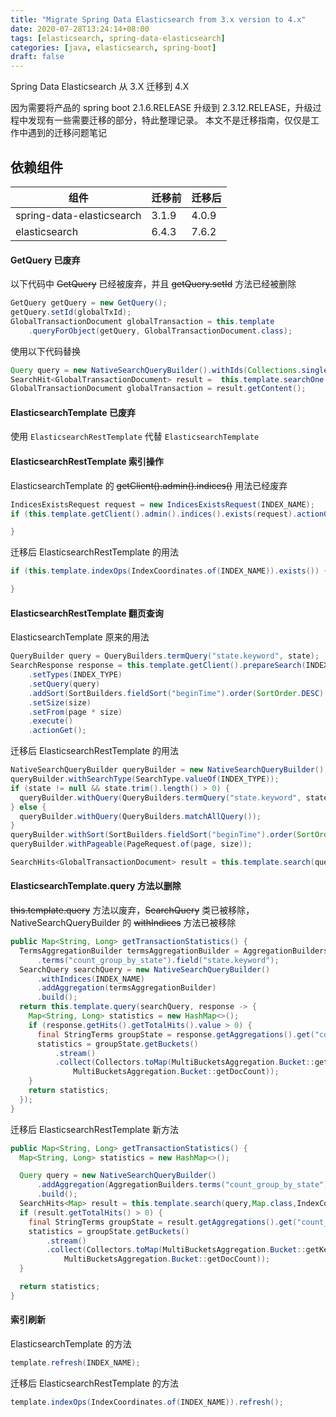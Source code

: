 ```yaml
---
title: "Migrate Spring Data Elasticsearch from 3.x version to 4.x"
date: 2020-07-28T13:24:14+08:00
tags: [elasticsearch, spring-data-elasticsearch]
categories: [java, elasticsearch, spring-boot]
draft: false
---
```


Spring Data Elasticsearch 从 3.X 迁移到 4.X

因为需要将产品的 spring boot 2.1.6.RELEASE 升级到 2.3.12.RELEASE，升级过程中发现有一些需要迁移的部分，特此整理记录。
本文不是迁移指南，仅仅是工作中遇到的迁移问题笔记

## 依赖组件

| 组件 | 迁移前 | 迁移后 |
| ---- | ---- | ---- |
| spring-data-elasticsearch | 3.1.9 | 4.0.9 |
| elasticsearch | 6.4.3 | 7.6.2 |

#### GetQuery 已废弃

以下代码中 ~~GetQuery~~ 已经被废弃，并且 ~~getQuery.setId~~ 方法已经被删除

```java
GetQuery getQuery = new GetQuery();
getQuery.setId(globalTxId);
GlobalTransactionDocument globalTransaction = this.template
    .queryForObject(getQuery, GlobalTransactionDocument.class);
```   

使用以下代码替换

```java
Query query = new NativeSearchQueryBuilder().withIds(Collections.singletonList(globalTxId)).build();
SearchHit<GlobalTransactionDocument> result =  this.template.searchOne(query, GlobalTransactionDocument.class);
GlobalTransactionDocument globalTransaction = result.getContent();
```

#### ElasticsearchTemplate 已废弃

使用 `ElasticsearchRestTemplate` 代替 `ElasticsearchTemplate`

#### ElasticsearchRestTemplate 索引操作

ElasticsearchTemplate 的 ~~getClient().admin().indices()~~ 用法已经废弃

```java
IndicesExistsRequest request = new IndicesExistsRequest(INDEX_NAME);
if (this.template.getClient().admin().indices().exists(request).actionGet().isExists()) {

}
```

迁移后 ElasticsearchRestTemplate 的用法

```java
if (this.template.indexOps(IndexCoordinates.of(INDEX_NAME)).exists()) {

}
```

#### ElasticsearchRestTemplate 翻页查询

ElasticsearchTemplate 原来的用法

```java
QueryBuilder query = QueryBuilders.termQuery("state.keyword", state);
SearchResponse response = this.template.getClient().prepareSearch(INDEX_NAME)
    .setTypes(INDEX_TYPE)
    .setQuery(query)
    .addSort(SortBuilders.fieldSort("beginTime").order(SortOrder.DESC).unmappedType("date"))
    .setSize(size)
    .setFrom(page * size)
    .execute()
    .actionGet();
```    

迁移后 ElasticsearchRestTemplate 的用法

```java
NativeSearchQueryBuilder queryBuilder = new NativeSearchQueryBuilder();
queryBuilder.withSearchType(SearchType.valueOf(INDEX_TYPE));
if (state != null && state.trim().length() > 0) {
  queryBuilder.withQuery(QueryBuilders.termQuery("state.keyword", state));
} else {
  queryBuilder.withQuery(QueryBuilders.matchAllQuery());
}
queryBuilder.withSort(SortBuilders.fieldSort("beginTime").order(SortOrder.DESC).unmappedType("date"));
queryBuilder.withPageable(PageRequest.of(page, size));

SearchHits<GlobalTransactionDocument> result = this.template.search(queryBuilder.build(), GlobalTransactionDocument.class);
```

#### ElasticsearchTemplate.query 方法以删除

~~this.template.query~~ 方法以废弃，~~SearchQuery~~ 类已被移除，NativeSearchQueryBuilder 的 ~~withIndices~~ 方法已被移除

```java
public Map<String, Long> getTransactionStatistics() {
  TermsAggregationBuilder termsAggregationBuilder = AggregationBuilders
      .terms("count_group_by_state").field("state.keyword");
  SearchQuery searchQuery = new NativeSearchQueryBuilder()
      .withIndices(INDEX_NAME)
      .addAggregation(termsAggregationBuilder)
      .build();
  return this.template.query(searchQuery, response -> {
    Map<String, Long> statistics = new HashMap<>();
    if (response.getHits().getTotalHits().value > 0) {
      final StringTerms groupState = response.getAggregations().get("count_group_by_state");
      statistics = groupState.getBuckets()
          .stream()
          .collect(Collectors.toMap(MultiBucketsAggregation.Bucket::getKeyAsString,
              MultiBucketsAggregation.Bucket::getDocCount));
    }
    return statistics;
  });
}
```

迁移后 ElasticsearchRestTemplate 新方法

```java
public Map<String, Long> getTransactionStatistics() {
  Map<String, Long> statistics = new HashMap<>();

  Query query = new NativeSearchQueryBuilder()
      .addAggregation(AggregationBuilders.terms("count_group_by_state").field("state.keyword"))
      .build();
  SearchHits<Map> result = this.template.search(query,Map.class,IndexCoordinates.of(INDEX_NAME));
  if (result.getTotalHits() > 0) {
    final StringTerms groupState = result.getAggregations().get("count_group_by_state");
    statistics = groupState.getBuckets()
        .stream()
        .collect(Collectors.toMap(MultiBucketsAggregation.Bucket::getKeyAsString,
            MultiBucketsAggregation.Bucket::getDocCount));
  }

  return statistics;
}
```

#### 索引刷新

ElasticsearchTemplate 的方法

```java
template.refresh(INDEX_NAME);
```

迁移后 ElasticsearchRestTemplate 的方法

```java
template.indexOps(IndexCoordinates.of(INDEX_NAME)).refresh();
```

